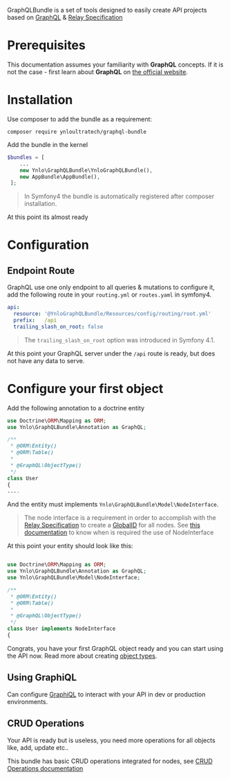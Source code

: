 GraphQLBundle is a set of tools designed to easily create API projects based on [GraphQL](https://graphql.org/) & [Relay Specification](http://facebook.github.io/relay/docs/en/graphql-relay-specification.html)

# Prerequisites

This documentation assumes your familiarity with **GraphQL** concepts. 
If it is not the case - first learn about **GraphQL** on [the official website](http://graphql.org/learn/).

# Installation

Use composer to add the bundle as a requirement:

`composer require ynloultratech/graphql-bundle`

Add the bundle in the kernel

````php    
$bundles = [
    ...
    new Ynlo\GraphQLBundle\YnloGraphQLBundle(),
    new AppBundle\AppBundle(),
 ];
````

> In Symfony4 the bundle is automatically registered after composer installation.

At this point its almost ready

# Configuration
     
## Endpoint Route

GraphQL use one only endpoint to all queries & mutations to configure it, add the following route in your `routing.yml` or `routes.yaml` in symfony4.

````yaml    
api:
  resource: '@YnloGraphQLBundle/Resources/config/routing/root.yml'
  prefix:   /api
  trailing_slash_on_root: false
````

> The `trailing_slash_on_root` option was introduced in Symfony 4.1.
     
At this point your GraphQL server under the `/api` route is ready, but does not have any data to serve.
  
# Configure your first object
  
Add the following annotation to a doctrine entity

````php
use Doctrine\ORM\Mapping as ORM;
use Ynlo\GraphQLBundle\Annotation as GraphQL;

/**
 * @ORM\Entity()
 * @ORM\Table()
 *
 * @GraphQL\ObjectType()
 */
class User
{
....
````

And the entity must implements `Ynlo\GraphQLBundle\Model\NodeInterface`.

> The node interface is a requirement in order to accomplish 
with the [Relay Specification](https://facebook.github.io/relay/) 
to create a [GlobalID](https://facebook.github.io/relay/docs/en/graphql-object-identification.html) for all nodes.
See [this documentation](08_Reference/01_Object_ID.md) to know when is required the use of NodeInterface

At this point your entity should look like this:

````php

use Doctrine\ORM\Mapping as ORM;
use Ynlo\GraphQLBundle\Annotation as GraphQL;
use Ynlo\GraphQLBundle\Model\NodeInterface;

/**
 * @ORM\Entity()
 * @ORM\Table()
 *
 * @GraphQL\ObjectType()
 */
class User implements NodeInterface
{
````

Congrats, you have your first GraphQL object ready and you can start using the API now. 
Read more about creating [object types](03_Type_Definitions/00_Type_System.md).

## Using GraphiQL

Can configure [GraphiQL](05_GraphiQL/01_Installation.md) to interact with your API in dev or production environments.

## CRUD Operations

Your API is ready but is useless, you need more operations for all objects like, add, update etc..

This bundle has basic CRUD operations integrated for nodes, see [CRUD Operations documentation](02_Crud_Operations/00_Overview.md)
